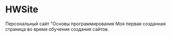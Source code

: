 # HWSite
Персональный сайт "Основы программирования
Моя первая созданная страница во время обучения создания сайтов.

